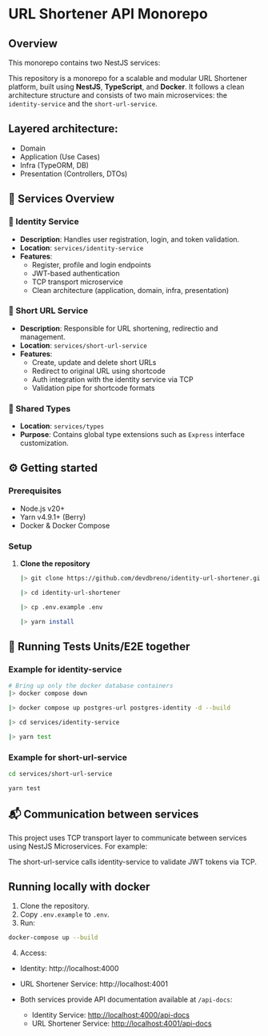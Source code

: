 # URL Shortener API Monorepo

## Overview

This monorepo contains two NestJS services:

This repository is a monorepo for a scalable and modular URL Shortener platform, built using **NestJS**, **TypeScript**, and **Docker**. It follows a clean architecture structure and consists of two main microservices: the `identity-service` and the `short-url-service`.

## Layered architecture:

- Domain
- Application (Use Cases)
- Infra (TypeORM, DB)
- Presentation (Controllers, DTOs)

## 🧩 Services Overview

### 🛂 Identity Service

- **Description**: Handles user registration, login, and token validation.
- **Location**: `services/identity-service`
- **Features**:
  - Register, profile and login endpoints
  - JWT-based authentication
  - TCP transport microservice
  - Clean architecture (application, domain, infra, presentation)

### 🔗 Short URL Service

- **Description**: Responsible for URL shortening, redirectio and management.
- **Location**: `services/short-url-service`
- **Features**:
  - Create, update and delete short URLs
  - Redirect to original URL using shortcode
  - Auth integration with the identity service via TCP
  - Validation pipe for shortcode formats

### 📐 Shared Types

- **Location**: `services/types`
- **Purpose**: Contains global type extensions such as `Express` interface customization.

## ⚙️ Getting started

### Prerequisites

- Node.js v20+
- Yarn v4.9.1+ (Berry)
- Docker & Docker Compose

### Setup

1. **Clone the repository**

   ```bash
   |> git clone https://github.com/devdbreno/identity-url-shortener.git

   |> cd identity-url-shortener

   |> cp .env.example .env

   |> yarn install
   ```

## 🧪 Running Tests Units/E2E together

### Example for identity-service

```bash
# Bring up only the docker database containers
|> docker compose down

|> docker compose up postgres-url postgres-identity -d --build

|> cd services/identity-service

|> yarn test
```

### Example for short-url-service

```bash
cd services/short-url-service

yarn test
```

## 📬 Communication between services

This project uses TCP transport layer to communicate between services using NestJS Microservices. For example:

The short-url-service calls identity-service to validate JWT tokens via TCP.

## Running locally with docker

1. Clone the repository.
2. Copy `.env.example` to `.env`.
3. Run:

```bash
docker-compose up --build
```

4. Access:

- Identity: http://localhost:4000

- URL Shortener Service: http://localhost:4001

- Both services provide API documentation available at `/api-docs`:
  - Identity Service: [http://localhost:4000/api-docs](http://localhost:4000/api-docs)
  - URL Shortener Service: [http://localhost:4001/api-docs](http://localhost:4001/api-docs)

